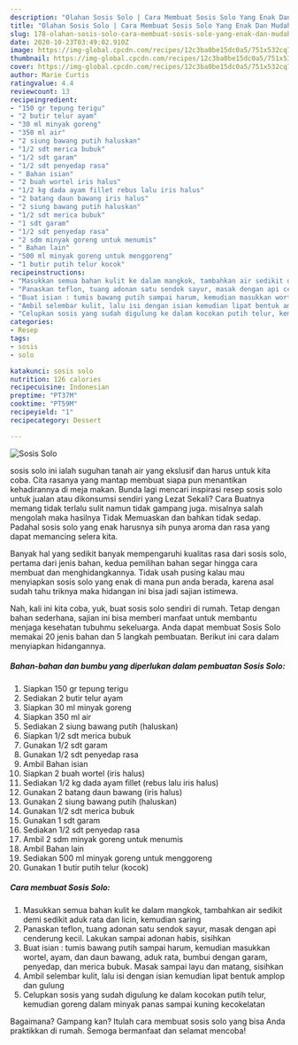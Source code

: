 ```yaml
---
description: "Olahan Sosis Solo | Cara Membuat Sosis Solo Yang Enak Dan Mudah"
title: "Olahan Sosis Solo | Cara Membuat Sosis Solo Yang Enak Dan Mudah"
slug: 178-olahan-sosis-solo-cara-membuat-sosis-solo-yang-enak-dan-mudah
date: 2020-10-23T03:49:02.910Z
image: https://img-global.cpcdn.com/recipes/12c3ba0be15dc0a5/751x532cq70/sosis-solo-foto-resep-utama.jpg
thumbnail: https://img-global.cpcdn.com/recipes/12c3ba0be15dc0a5/751x532cq70/sosis-solo-foto-resep-utama.jpg
cover: https://img-global.cpcdn.com/recipes/12c3ba0be15dc0a5/751x532cq70/sosis-solo-foto-resep-utama.jpg
author: Marie Curtis
ratingvalue: 4.4
reviewcount: 13
recipeingredient:
- "150 gr tepung terigu"
- "2 butir telur ayam"
- "30 ml minyak goreng"
- "350 ml air"
- "2 siung bawang putih haluskan"
- "1/2 sdt merica bubuk"
- "1/2 sdt garam"
- "1/2 sdt penyedap rasa"
- " Bahan isian"
- "2 buah wortel iris halus"
- "1/2 kg dada ayam fillet rebus lalu iris halus"
- "2 batang daun bawang iris halus"
- "2 siung bawang putih haluskan"
- "1/2 sdt merica bubuk"
- "1 sdt garam"
- "1/2 sdt penyedap rasa"
- "2 sdm minyak goreng untuk menumis"
- " Bahan lain"
- "500 ml minyak goreng untuk menggoreng"
- "1 butir putih telur kocok"
recipeinstructions:
- "Masukkan semua bahan kulit ke dalam mangkok, tambahkan air sedikit demi sedikit aduk rata dan licin, kemudian saring"
- "Panaskan teflon, tuang adonan satu sendok sayur, masak dengan api cenderung kecil. Lakukan sampai adonan habis, sisihkan"
- "Buat isian : tumis bawang putih sampai harum, kemudian masukkan wortel, ayam, dan daun bawang, aduk rata, bumbui dengan garam, penyedap, dan merica bubuk. Masak sampai layu dan matang, sisihkan"
- "Ambil selembar kulit, lalu isi dengan isian kemudian lipat bentuk amplop dan gulung"
- "Celupkan sosis yang sudah digulung ke dalam kocokan putih telur, kemudian goreng dalam minyak panas sampai kuning kecokelatan"
categories:
- Resep
tags:
- sosis
- solo

katakunci: sosis solo 
nutrition: 126 calories
recipecuisine: Indonesian
preptime: "PT37M"
cooktime: "PT59M"
recipeyield: "1"
recipecategory: Dessert

---
```



![Sosis Solo](https://img-global.cpcdn.com/recipes/12c3ba0be15dc0a5/751x532cq70/sosis-solo-foto-resep-utama.jpg)


sosis solo ini ialah suguhan tanah air yang ekslusif dan harus untuk kita coba. Cita rasanya yang mantap membuat siapa pun menantikan kehadirannya di meja makan.
Bunda lagi mencari inspirasi resep sosis solo untuk jualan atau dikonsumsi sendiri yang Lezat Sekali? Cara Buatnya memang tidak terlalu sulit namun tidak gampang juga. misalnya salah mengolah maka hasilnya Tidak Memuaskan dan bahkan tidak sedap. Padahal sosis solo yang enak harusnya sih punya aroma dan rasa yang dapat memancing selera kita.



Banyak hal yang sedikit banyak mempengaruhi kualitas rasa dari sosis solo, pertama dari jenis bahan, kedua pemilihan bahan segar hingga cara membuat dan menghidangkannya. Tidak usah pusing kalau mau menyiapkan sosis solo yang enak di mana pun anda berada, karena asal sudah tahu triknya maka hidangan ini bisa jadi sajian istimewa.


Nah, kali ini kita coba, yuk, buat sosis solo sendiri di rumah. Tetap dengan bahan sederhana, sajian ini bisa memberi manfaat untuk membantu menjaga kesehatan tubuhmu sekeluarga. Anda dapat membuat Sosis Solo memakai 20 jenis bahan dan 5 langkah pembuatan. Berikut ini cara dalam menyiapkan hidangannya.

<!--inarticleads1-->

##### Bahan-bahan dan bumbu yang diperlukan dalam pembuatan Sosis Solo:

1. Siapkan 150 gr tepung terigu
1. Sediakan 2 butir telur ayam
1. Siapkan 30 ml minyak goreng
1. Siapkan 350 ml air
1. Sediakan 2 siung bawang putih (haluskan)
1. Siapkan 1/2 sdt merica bubuk
1. Gunakan 1/2 sdt garam
1. Gunakan 1/2 sdt penyedap rasa
1. Ambil  Bahan isian
1. Siapkan 2 buah wortel (iris halus)
1. Sediakan 1/2 kg dada ayam fillet (rebus lalu iris halus)
1. Gunakan 2 batang daun bawang (iris halus)
1. Gunakan 2 siung bawang putih (haluskan)
1. Gunakan 1/2 sdt merica bubuk
1. Gunakan 1 sdt garam
1. Sediakan 1/2 sdt penyedap rasa
1. Ambil 2 sdm minyak goreng untuk menumis
1. Ambil  Bahan lain
1. Sediakan 500 ml minyak goreng untuk menggoreng
1. Gunakan 1 butir putih telur (kocok)




<!--inarticleads2-->

##### Cara membuat Sosis Solo:

1. Masukkan semua bahan kulit ke dalam mangkok, tambahkan air sedikit demi sedikit aduk rata dan licin, kemudian saring
1. Panaskan teflon, tuang adonan satu sendok sayur, masak dengan api cenderung kecil. Lakukan sampai adonan habis, sisihkan
1. Buat isian : tumis bawang putih sampai harum, kemudian masukkan wortel, ayam, dan daun bawang, aduk rata, bumbui dengan garam, penyedap, dan merica bubuk. Masak sampai layu dan matang, sisihkan
1. Ambil selembar kulit, lalu isi dengan isian kemudian lipat bentuk amplop dan gulung
1. Celupkan sosis yang sudah digulung ke dalam kocokan putih telur, kemudian goreng dalam minyak panas sampai kuning kecokelatan




Bagaimana? Gampang kan? Itulah cara membuat sosis solo yang bisa Anda praktikkan di rumah. Semoga bermanfaat dan selamat mencoba!

